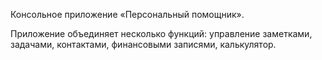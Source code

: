 Консольное приложение «Персональный помощник». 

Приложение объединяет несколько функций: управление заметками, задачами, контактами, финансовыми записями, калькулятор.

